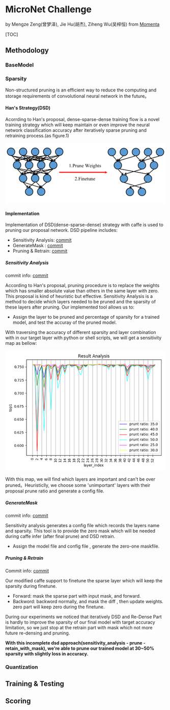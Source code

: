 # MicroNet Challenge

by Mengze Zeng(曾梦泽), Jie Hu(胡杰),  Ziheng Wu(吴梓恒) from [Momenta](https://www.momenta.ai/)

[TOC]



## Methodology

### BaseModel

### Sparsity

Non-structured pruning is an efficient way to reduce the computing and storage requirements of convolutional neural network in the future。

#### Han's Strategy(DSD)

Acorrding to Han's proposal, dense-sparse-dense training flow is a  novel training strategy which will keep maintain or even improve the neural network classification accuracy after iteratively sparse pruning and retraining process.(as figure.1)

![figure.1 dsd](figures/dsd.png)

#### Implementation

Implementation of DSD(dense-sparse-dense) strategy with caffe is used to pruning our proposal network.  DSD pipeline includes:

- Sensitivity Analysis:  [commit](https://github.com/Zeitzmz/micronet-caffe/commit/d42e729e2232777b28eeb6446d7f7d2e58ea1d79)
- GenerateMask :        [commit](https://github.com/Zeitzmz/micronet-caffe/commit/f8303ac4b56bc74a832d35d8f69742345eb54c9e)
- Pruning & Retrain:    [commit](https://github.com/Zeitzmz/micronet-caffe/commit/f8303ac4b56bc74a832d35d8f69742345eb54c9e)

##### Sensitivity Analysis 

commit info: [commit](https://github.com/Zeitzmz/micronet-caffe/commit/d42e729e2232777b28eeb6446d7f7d2e58ea1d79)

According to Han's proposal, pruning procedure is to replace the weights which has smaller absolute value than others in the same layer with zero. This proposal is kind of heuristic but effective.   Sensitivity Analysis is a method to decide which layers needed to be pruned and the sparsity of these layers after pruning.  Our implemented tool allows us to:

- Assign the layer to be pruned and percentage of sparsity for a trained model, and test the accuray of the pruned model.

With traversing the accuracy of different sparsity and layer combination with in our target layer with python or shell scripts, we will get a sensitivity map as bellow:

![dsd_result](figures/dsd_result.png)

With this map, we will find which layers are important and can't be  over pruned。Heuristiclly, we choose some 'unimportant' layers with their proposal prune ratio  and generate a config file.

##### GenerateMask

commit info:  [commit](https://github.com/Zeitzmz/micronet-caffe/commit/f8303ac4b56bc74a832d35d8f69742345eb54c9e)

Sensitivity analysis generates a config file which records the layers name and sparsity. This tool is to provide the zero mask which will be needed during caffe infer (after final prune) and DSD retrain.

- Assign the model file and config file , generate the zero-one maskfile.

##### Pruning & Retrain

Commit info:  [commit](https://github.com/Zeitzmz/micronet-caffe/commit/f8303ac4b56bc74a832d35d8f69742345eb54c9e)

Our modified caffe support to finetune the sparse layer which will keep the sparsity during finetune.

- Forward: mask the sparse part with input mask, and forward.
- Backword:  backword normally, and mask the diff , then update weights. zero part will keep zero during the finetune. 

During  our experiments we noticed that iteratively DSD and Re-Dense Part is hardly to improve the sparsity of our final model with target accuracy limitation, so we just stop at the retrain part with mask which not more future re-densing and pruning.

**With this incomplete dsd approach(sensitivity_analysis - prune - retain_with_mask), we're able to prune our trained model at 30~50% sparsity with slightly loss in accuracy.** 

### Quantization





## Training & Testing



## Scoring

